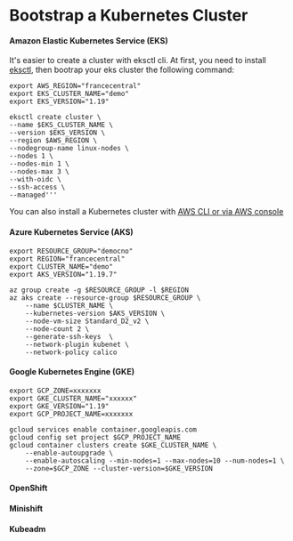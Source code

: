 # Bootstrap a Kubernetes Cluster

#### Amazon Elastic Kubernetes Service (EKS)

It's easier to create a cluster with eksctl cli. At first, you need to install [eksctl](https://eksctl.io/introduction/#installation), then bootrap your eks cluster the following command:

```
export AWS_REGION="francecentral"
export EKS_CLUSTER_NAME="demo"
export EKS_VERSION="1.19"

eksctl create cluster \
--name $EKS_CLUSTER_NAME \
--version $EKS_VERSION \
--region $AWS_REGION \
--nodegroup-name linux-nodes \
--nodes 1 \
--nodes-min 1 \
--nodes-max 3 \
--with-oidc \
--ssh-access \
--managed'''
```

You can also install a Kubernetes cluster with [AWS CLI or via AWS console](https://docs.aws.amazon.com/eks/latest/userguide/create-cluster.html)

#### Azure Kubernetes Service (AKS)
```
export RESOURCE_GROUP="democno"
export REGION="francecentral"
export CLUSTER_NAME="demo"
export AKS_VERSION="1.19.7"

az group create -g $RESOURCE_GROUP -l $REGION
az aks create --resource-group $RESOURCE_GROUP \
    --name $CLUSTER_NAME \
    --kubernetes-version $AKS_VERSION \
    --node-vm-size Standard_D2_v2 \
    --node-count 2 \
    --generate-ssh-keys  \
    --network-plugin kubenet \
    --network-policy calico
```
#### Google Kubernetes Engine (GKE)


```
export GCP_ZONE=xxxxxxx
export GKE_CLUSTER_NAME="xxxxxx"
export GKE_VERSION="1.19"
export GCP_PROJECT_NAME=xxxxxxx

gcloud services enable container.googleapis.com
gcloud config set project $GCP_PROJECT_NAME
gcloud container clusters create $GKE_CLUSTER_NAME \
    --enable-autoupgrade \
    --enable-autoscaling --min-nodes=1 --max-nodes=10 --num-nodes=1 \
    --zone=$GCP_ZONE --cluster-version=$GKE_VERSION
```

#### OpenShift

#### Minishift

#### Kubeadm
